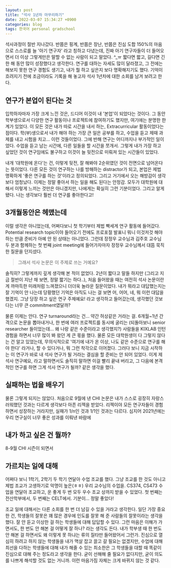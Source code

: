 ```yaml
---
layout: post
title: "석사 1년차 마무리하기"
date: 2022-03-07 15:34:27 +0900
categories: blog
tags: 한국어 personal gradschool
---
```


석사과정이 절반 지나갔다. 반쯤은 핑계, 반쯤은 장난, 반쯤은 진심 도합 150%의 마음으로 스스로를 늘 '아기 연구자' 라고 칭하고 다녔는데, 진짜 아기 연구자들이 더 들어오면서 더 이상 그렇게만은 말할 수 없는 사람이 되고 말았다. ^_ㅠ 짧다면 짧고, 길다면 긴 한 해 동안 많이 성장했다고 생각한다. 연구를 대하는 자세도 많이 달라졌고, 그 전에는 해보지 못한 연구 경험도 생기고, 내가 뭘 하고 싶은지 보다 명확해지기도 했다. 기억이 흐려지기 전에 조금이라도 기록을 해 놓고자 석사 1년차에 대한 소회를 남겨 보려고 한다.

## 연구가 본업이 된다는 것

입학하자마자 가장 크게 느낀 것은, 드디어 이것이 내 '본업'이 되었다는 것이다. 그 동안 학부생으로서 다양한 연구 활동이나 프로젝트에 참여하기도 했지만, 여기에는 분명한 한계가 있었다. 이 모든 것은 내가 따로 시간을 내서 하는, Extracurricular 활동이었다는 점이다. 학(부)생으로서 내가 해야 하는 가장 큰 일은 공부를 하고, 수업을 듣고 제때 과제를 내고 시험을 치고... 이런 것들이었다. 그에 반해 연구는 어디까지나 부가적인 일이었다. 수업을 듣고 남는 시간에, 다른 일들을 할 시간을 쪼개서. 그렇게 내가 가장 하고 싶었던 것이 연구임에도 불구하고 이것이 늘 뒷전으로 미뤄져 있는 시간들이 있었다. 

내개 '대학원에 온다'는 건, 이렇게 뒷전, 잘 해봐야 2순위였던 것이 전면으로 넘어온다는 뜻이었다. 다른 모든 것이 연구하는 나를 방해하는 distractor가 되고, 본업은 제법 명확하게 '좋은 연구를 하는 것'이라고 정의되었다. 그리고 거기에서 오는 해방감이 생각보다 엄청났다. 이제는 정말 좋아서 하는 일을 해도 된다는 안정감. 모두가 대학원에 대해서 이렇게 느끼는 것만은 아니겠지만, 나에게는 확실히 그런 기분이었다. 그리고 알게 됐다. 나는 생각보다 훨씬 더 연구를 좋아한다고!

## 3개월동안은 헤맸는데

이럴 생각은 아니었는데, 어쩌다보니 첫 학기부터 제법 빡세게 연구 활동에 들어갔다. Potential research topic이야 들어오기 전에도 프로포절 발표니 뭐니 이것저것 해야 하는 만큼 준비가 아예 안 된 상태는 아니었다. 그런데 장정우 교수님과 김주호 교수님 두 분과 함께하는 첫 번째 joint meeting에 들어가자마자 장정우 교수님께서 대뜸 묵직한 질문을 던지셨다.

> 그래서 석사 논문은 이 주제로 쓰는 거예요?

솔직히? 그렇게까지 깊게 생각해 본 적이 없었다. 2년이 짧다고 말들 하지만 (그리고 지금 절반이 지난 채 보면, 정말 짧기는 하다..), 처음 들어왔을 때는 여전히 석사 논문이란 게 까마득한 미래처럼 느껴졌으니 더더욱 놀라운 질문이었다. 내가 뭐라고 대답했는지는 잘 기억이 안 나는데 당황했던 기억은 아직도 나는 걸 보면 어, 어어, 네, 뭐 이런 대답을 했겠지. 그냥 당장 하고 싶은 연구 주제예요! 라고 생각하고 들어갔는데, 생각했던 것보다는 너무 큰 commitment였달까?

물론 이제는 안다. 연구 turnaround라는 건... 약간 허상같은 거라는 걸. 6개월~1년 간격으로 논문을 뽑아내거나, 한 번에 여러 프로젝트를 동시에 굴리는 (되돌아보니 senior researcher 들이었는데... 왜 나랑 같은 수준이라고 생각했지?) 사람들을 KIXLAB 인턴 경험을 하면서 너무 많이 봐 왔던 게 큰 몫을 했다. 물론 모든 대학원생이 다 그렇지 않다는 건 알고 있었는데, 무의식적으로 '여기에 내가 온 이상, 나도 같은 수준으로 연구를 해야 한다' 라거나, 할 수 있다거나, 뭐 그런 착각으로 이어졌다. 그러다 보니 지금 시작하는 이 연구가 바로 내 석사 연구가 될 거라는 결심을 할 준비는 안 되어 있었다. 이게 제 석사 연구예요, 라고 말하면서도 솔직히 말하면 이걸 빨리 끝내 버리고, 그 다음에 본격적인 연구를 하면 그게 석사 연구가 될까? 같은 생각을 했다.

## 실패하는 법을 배우기

물론 그렇게 되지는 않았다. 처음으로 9월에 낸 CHI 논문은 내가 스스로 굉장히 자랑스러워했던 것과는 다르게 생각보다 아픈 리젝을 받았다. 리젝이야 모든 연구자들이 경험하면서 성장하는 거라지만, 실패가 1/n인 것과 1/1인 것과는 다르다. 심지어 2021년에는 우리 연구실이 너무 좋은 성과를 이뤄낸 바람에 

## 내가 하고 싶은 건 뭘까?

8-9월 CHI 시즌이 되면서

## 가르치는 일에 대해

어쩌다 보니 1학기, 2학기 두 학기 연달아 수업 조교를 했다. 그냥 조교를 한 것도 아니고 제법 조교가 고생하기로 악명이 높은(ㅎㅎ) 우리 교수님의 수업을. CS374, CS473 수업을 연달아 조교하고, 운 좋게 두 번 모두 우수 조교 상까지 받을 수 있었다. 첫 번째는 전산학부에서, 두 번째는 CELT에서. 기분이... 정말 좋았다!

조교 일에 대해서는 다른 소회를 한 번 더 남길 수 있을 거라고 생각한다. 일단 가장 중요한 건, 학생들의 잘못은 꽤 많은 경우에 인도를 잘못 해 준 사람들의 잘못이라는 생각을 했다. 잘 안 듣고 이상한 걸 하는 학생들에 대해 답답할 수 있다. 그런 마음은 이해가 가면서도, 한 번도 안 해본 걸 어떻게 잘 하나? 라는 생각도 든다. 내가 학부생 때 한 번도 안 해본 걸 하면서도 왜 이렇게 못 하냐는 류의 질타만 들어왔어서 그런가. 진심으로 열심히 하려고 하지 않는 학생들을 내가 멱살 잡고 끌고 갈 필요는 없겠지만, 수업에 대해 최선을 다하는 학생들에 대해 내가 해줄 수 있는 최소한은 그 학생들을 대할 때 똑같이 진심으로 대해 주는 정도라고 생각을 한다. 굳이 선해해 줄 필요가 없다지만, 굳이 의도를 나쁘게 해석할 것도 없는 거니까. 이런 마음가짐 자체는 크게 바뀌지 않는 것 같다.